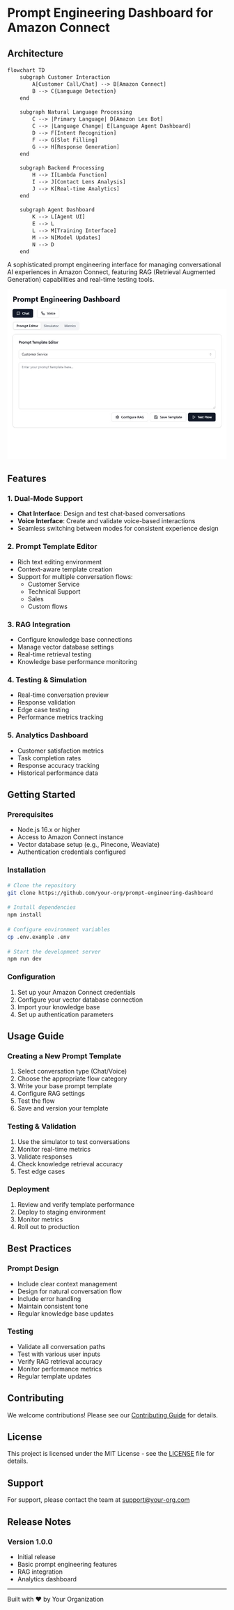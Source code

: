 # Prompt Engineering Dashboard for Amazon Connect

## Architecture
```mermaid
flowchart TD
    subgraph Customer Interaction
        A[Customer Call/Chat] --> B[Amazon Connect]
        B --> C{Language Detection}
    end

    subgraph Natural Language Processing
        C --> |Primary Language| D[Amazon Lex Bot]
        C --> |Language Change| E[Language Agent Dashboard]
        D --> F[Intent Recognition]
        F --> G[Slot Filling]
        G --> H[Response Generation]
    end

    subgraph Backend Processing
        H --> I[Lambda Function]
        I --> J[Contact Lens Analysis]
        J --> K[Real-time Analytics]
    end

    subgraph Agent Dashboard
        K --> L[Agent UI]
        E --> L
        L --> M[Training Interface]
        M --> N[Model Updates]
        N --> D
    end
```

A sophisticated prompt engineering interface for managing conversational AI experiences in Amazon Connect, featuring RAG (Retrieval Augmented Generation) capabilities and real-time testing tools.

![Prompt Engineering Dashboard Interface](https://github.com/rodneypuplampu/site-reliability-engineering-best-practices/blob/main/aws/amazon-connect/prompt-engineering/ui-image.jpg)

## Features

### 1. Dual-Mode Support
- **Chat Interface**: Design and test chat-based conversations
- **Voice Interface**: Create and validate voice-based interactions
- Seamless switching between modes for consistent experience design

### 2. Prompt Template Editor
- Rich text editing environment
- Context-aware template creation
- Support for multiple conversation flows:
  - Customer Service
  - Technical Support
  - Sales
  - Custom flows

### 3. RAG Integration
- Configure knowledge base connections
- Manage vector database settings
- Real-time retrieval testing
- Knowledge base performance monitoring

### 4. Testing & Simulation
- Real-time conversation preview
- Response validation
- Edge case testing
- Performance metrics tracking

### 5. Analytics Dashboard
- Customer satisfaction metrics
- Task completion rates
- Response accuracy tracking
- Historical performance data

## Getting Started

### Prerequisites
- Node.js 16.x or higher
- Access to Amazon Connect instance
- Vector database setup (e.g., Pinecone, Weaviate)
- Authentication credentials configured

### Installation
```bash
# Clone the repository
git clone https://github.com/your-org/prompt-engineering-dashboard

# Install dependencies
npm install

# Configure environment variables
cp .env.example .env

# Start the development server
npm run dev
```

### Configuration
1. Set up your Amazon Connect credentials
2. Configure your vector database connection
3. Import your knowledge base
4. Set up authentication parameters

## Usage Guide

### Creating a New Prompt Template
1. Select conversation type (Chat/Voice)
2. Choose the appropriate flow category
3. Write your base prompt template
4. Configure RAG settings
5. Test the flow
6. Save and version your template

### Testing & Validation
1. Use the simulator to test conversations
2. Monitor real-time metrics
3. Validate responses
4. Check knowledge retrieval accuracy
5. Test edge cases

### Deployment
1. Review and verify template performance
2. Deploy to staging environment
3. Monitor metrics
4. Roll out to production

## Best Practices

### Prompt Design
- Include clear context management
- Design for natural conversation flow
- Include error handling
- Maintain consistent tone
- Regular knowledge base updates

### Testing
- Validate all conversation paths
- Test with various user inputs
- Verify RAG retrieval accuracy
- Monitor performance metrics
- Regular template updates

## Contributing
We welcome contributions! Please see our [Contributing Guide](CONTRIBUTING.md) for details.

## License
This project is licensed under the MIT License - see the [LICENSE](LICENSE) file for details.

## Support
For support, please contact the team at [support@your-org.com](mailto:support@your-org.com)

## Release Notes
### Version 1.0.0
- Initial release
- Basic prompt engineering features
- RAG integration
- Analytics dashboard

---
Built with ❤️ by Your Organization
